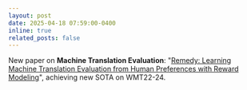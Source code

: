 ```yaml
---
layout: post
date: 2025-04-18 07:59:00-0400
inline: true
related_posts: false
---
```


New paper on **Machine Translation Evaluation**: "[Remedy: Learning Machine Translation Evaluation from Human Preferences with Reward Modeling](https://arxiv.org/abs/2504.13630)", achieving new SOTA on WMT22-24.

